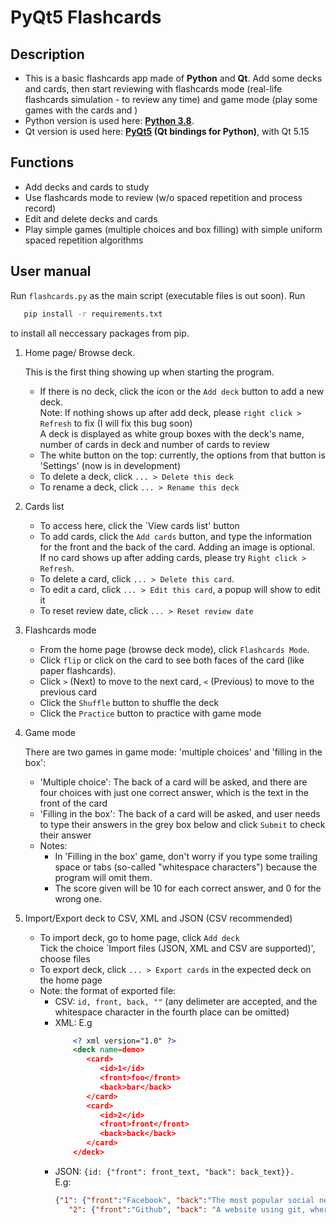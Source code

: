 PyQt5 Flashcards
================

Description
-----------

- This is a basic flashcards app made of **Python** and **Qt**. Add some decks and cards, then start reviewing with flashcards mode (real-life flashcards simulation - to review any time) and game mode (play some games with the cards and ) 
- Python version is used here: **<a href="https://docs.python.org/3/whatsnew/3.8.html">Python 3.8</a>**.
- Qt version is used here: **<a href="https://pypi.org/project/PyQt5/">PyQt5</a> (Qt bindings for Python)**, with Qt 5.15

Functions
---------
* Add decks and cards to study 
* Use flashcards mode to review (w/o spaced repetition and process record) 
* Edit and delete decks and cards 
* Play simple games (multiple choices and box filling) with simple uniform spaced repetition algorithms

User manual
-----------
Run `flashcards.py` as the main script (executable files is out soon). Run 
```bash
   pip install -r requirements.txt
```
to install all neccessary packages from pip.
1. Home page/ Browse deck.

   This is the first thing showing up when starting the program.
   * If there is no deck, click the icon or the `Add deck` button to add a new deck. <br>
     Note: If nothing shows up after add deck, please `right click > Refresh` to fix (I will fix this bug soon) <br>
     A deck is displayed as white group boxes with the deck's name, number of cards in deck and number of cards to review
   * The white button on the top: currently, the options from that button is 'Settings' (now is in development)
   * To delete a deck, click `... > Delete this deck`
   * To rename a deck, click `... > Rename this deck`
2. Cards list
   * To access here, click the `View cards list' button
   * To add cards, click the `Add cards` button, and type the information for the front and the back of the card. Adding an image is optional. <br>
     If no card shows up after adding cards, please try `Right click > Refresh`.
   * To delete a card, click `... > Delete this card`.
   * To edit a card, click `... > Edit this card`, a popup will show to edit it
   * To reset review date, click `... > Reset review date`
3. Flashcards mode
   * From the home page (browse deck mode), click `Flashcards Mode`.
   * Click `flip` or click on the card to see both faces of the card (like paper flashcards).
   * Click `>` (Next) to move to the next card, `<` (Previous) to move to the previous card
   * Click the `Shuffle` button to shuffle the deck
   * Click the `Practice` button to practice with game mode
5. Game mode

   There are two games in game mode: 'multiple choices' and 'filling in the box':
   - 'Multiple choice': The back of a card will be asked, and there are four choices with just one correct answer, which is the text in the front of the card
   - 'Filling in the box': The back of a card will be asked, and user needs to type their answers in the grey box below and click `Submit` to check their answer
   - Notes:
      - In 'Filling in the box' game, don't worry if you type some trailing space or tabs (so-called "whitespace characters") because the program will omit them.
      - The score given will be 10 for each correct answer, and 0 for the wrong one.

7. Import/Export deck to CSV, XML and JSON
   (CSV recommended)
   * To import deck, go to home page, click `Add deck` <br>
     Tick the choice `Import files (JSON, XML and CSV are supported)', choose files
   * To export deck, click `... > Export cards` in the expected deck on the home page
   * Note: the format of exported file:
      - CSV: `id, front, back, ""` (any delimeter are accepted, and the whitespace character in the fourth place can be omitted)
      - XML: E.g
           ```xml
               <? xml version="1.0" ?>
               <deck name=demo>
                  <card>
                     <id>1</id>
                     <front>foo</front>
                     <back>bar</back>
                  </card>
                  <card>
                     <id>2</id>
                     <front>front</front>
                     <back>back</back>
                  </card>
               </deck>
           ```
      - JSON: `{id: {"front": front_text, "back": back_text}}.`<br>
         E.g:
         ```json
         {"1": {"front":"Facebook", "back":"The most popular social network where people share and communicate together"},
            "2": {"front":"Github", "back": "A website using git, where people store, share and collaborate on their code"}
         ```
